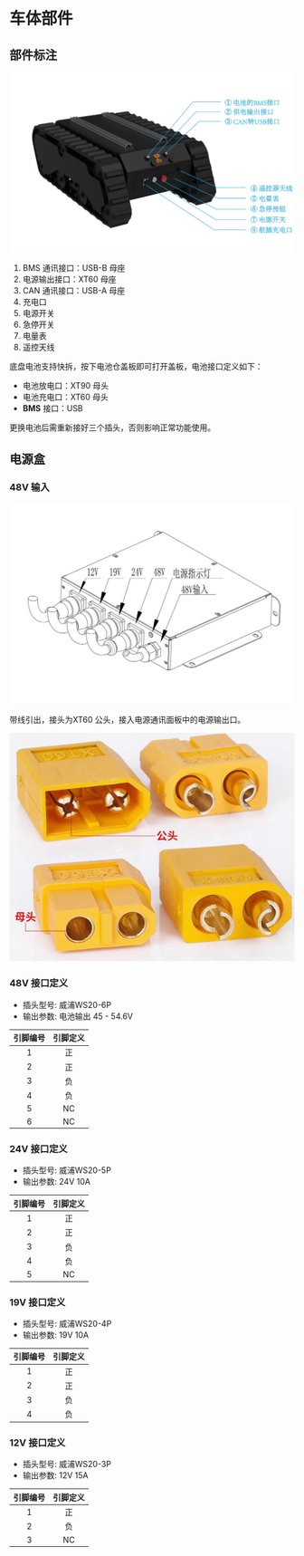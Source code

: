 # 车体部件

## 部件标注

![](/images/gt01/image3.png)

1. BMS 通讯接口：USB-B 母座
2. 电源输出接口：XT60 母座
3. CAN 通讯接口：USB-A 母座
4. 充电口
5. 电源开关
6. 急停开关
7. 电量表
8. 遥控天线

底盘电池支持快拆，按下电池仓盖板即可打开盖板，电池接口定义如下：
- 电池放电口：XT90 母头
- 电池充电口：XT60 母头
- **BMS** 接口：USB

更换电池后需重新接好三个插头，否则影响正常功能使用。

## 电源盒

### 48V 输入
![](/images/gt01/image4.png)

带线引出，接头为XT60 公头，接入电源通讯面板中的电源输出口。

![](/images/gt01/image5.png)

### 48V 接口定义

- 插头型号: 威浦WS20-6P
- 输出参数: 电池输出 45 - 54.6V

| 引脚编号 | 引脚定义 |
|:-------:|:-------:|
| 1 | 正 |
| 2 | 正 |
| 3 | 负 |
| 4 | 负 |
| 5 | NC |
| 6 | NC |

### 24V 接口定义

- 插头型号: 威浦WS20-5P
- 输出参数: 24V 10A

| 引脚编号 | 引脚定义 |
|:-------:|:-------:|
| 1 | 正 |
| 2 | 正 |
| 3 | 负 |
| 4 | 负 |
| 5 | NC |

### 19V 接口定义

- 插头型号: 威浦WS20-4P
- 输出参数: 19V 10A

| 引脚编号 | 引脚定义 |
|:-------:|:-------:|
| 1 | 正 |
| 2 | 正 |
| 3 | 负 |
| 4 | 负 |

### 12V 接口定义

- 插头型号: 威浦WS20-3P
- 输出参数: 12V 15A

| 引脚编号 | 引脚定义 |
|:-------:|:-------:|
| 1 | 正 |
| 2 | 负 |
| 3 | NC |
